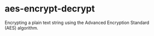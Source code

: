 ﻿# aes-encrypt-decrypt

Encrypting a plain text string using the Advanced Encryption Standard (AES) algorithm.
